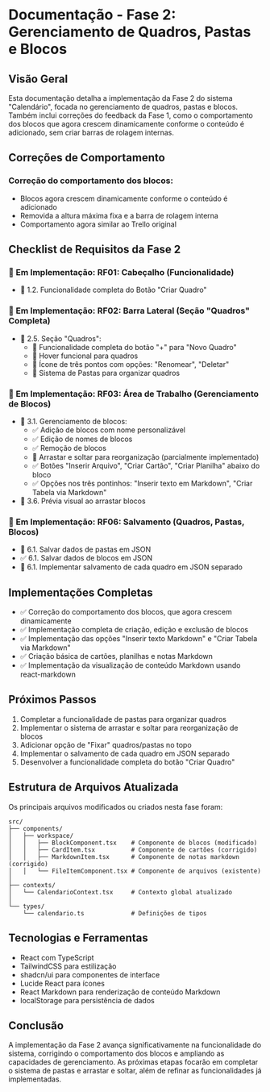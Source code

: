 
# Documentação - Fase 2: Gerenciamento de Quadros, Pastas e Blocos

## Visão Geral

Esta documentação detalha a implementação da Fase 2 do sistema "Calendário", focada no gerenciamento de quadros, pastas e blocos. Também inclui correções do feedback da Fase 1, como o comportamento dos blocos que agora crescem dinamicamente conforme o conteúdo é adicionado, sem criar barras de rolagem internas.

## Correções de Comportamento

### Correção do comportamento dos blocos:
- Blocos agora crescem dinamicamente conforme o conteúdo é adicionado
- Removida a altura máxima fixa e a barra de rolagem interna
- Comportamento agora similar ao Trello original

## Checklist de Requisitos da Fase 2

### 🔄 Em Implementação: RF01: Cabeçalho (Funcionalidade)
- 🔄 1.2. Funcionalidade completa do Botão "Criar Quadro"

### 🔄 Em Implementação: RF02: Barra Lateral (Seção "Quadros" Completa)
- 🔄 2.5. Seção "Quadros":
  - 🔄 Funcionalidade completa do botão "+" para "Novo Quadro"
  - 🔄 Hover funcional para quadros
  - 🔄 Ícone de três pontos com opções: "Renomear", "Deletar"
  - 🔄 Sistema de Pastas para organizar quadros

### 🔄 Em Implementação: RF03: Área de Trabalho (Gerenciamento de Blocos)
- 🔄 3.1. Gerenciamento de blocos:
  - ✅ Adição de blocos com nome personalizável
  - ✅ Edição de nomes de blocos
  - ✅ Remoção de blocos
  - 🔄 Arrastar e soltar para reorganização (parcialmente implementado)
  - ✅ Botões "Inserir Arquivo", "Criar Cartão", "Criar Planilha" abaixo do bloco
  - ✅ Opções nos três pontinhos: "Inserir texto em Markdown", "Criar Tabela via Markdown"
- 🔄 3.6. Prévia visual ao arrastar blocos

### 🔄 Em Implementação: RF06: Salvamento (Quadros, Pastas, Blocos)
- 🔄 6.1. Salvar dados de pastas em JSON
- ✅ 6.1. Salvar dados de blocos em JSON
- 🔄 6.1. Implementar salvamento de cada quadro em JSON separado

## Implementações Completas

- ✅ Correção do comportamento dos blocos, que agora crescem dinamicamente
- ✅ Implementação completa de criação, edição e exclusão de blocos
- ✅ Implementação das opções "Inserir texto Markdown" e "Criar Tabela via Markdown"
- ✅ Criação básica de cartões, planilhas e notas Markdown
- ✅ Implementação da visualização de conteúdo Markdown usando react-markdown

## Próximos Passos

1. Completar a funcionalidade de pastas para organizar quadros
2. Implementar o sistema de arrastar e soltar para reorganização de blocos
3. Adicionar opção de "Fixar" quadros/pastas no topo
4. Implementar o salvamento de cada quadro em JSON separado
5. Desenvolver a funcionalidade completa do botão "Criar Quadro"

## Estrutura de Arquivos Atualizada

Os principais arquivos modificados ou criados nesta fase foram:

```
src/
├── components/
│   ├── workspace/
│   │   ├── BlockComponent.tsx    # Componente de blocos (modificado)
│   │   ├── CardItem.tsx          # Componente de cartões (corrigido)
│   │   ├── MarkdownItem.tsx      # Componente de notas markdown (corrigido)
│   │   └── FileItemComponent.tsx # Componente de arquivos (existente)
│
├── contexts/
│   └── CalendarioContext.tsx     # Contexto global atualizado
│
└── types/
    └── calendario.ts             # Definições de tipos
```

## Tecnologias e Ferramentas

- React com TypeScript
- TailwindCSS para estilização
- shadcn/ui para componentes de interface
- Lucide React para ícones
- React Markdown para renderização de conteúdo Markdown
- localStorage para persistência de dados

## Conclusão

A implementação da Fase 2 avança significativamente na funcionalidade do sistema, corrigindo o comportamento dos blocos e ampliando as capacidades de gerenciamento. As próximas etapas focarão em completar o sistema de pastas e arrastar e soltar, além de refinar as funcionalidades já implementadas.
